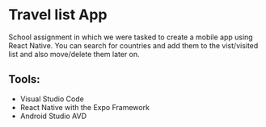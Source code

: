 # Travel list App
School assignment in which we were tasked to create a mobile app using React Native. 
You can search for countries and add them to the vist/visited list and also move/delete them later on.

## Tools:
* Visual Studio Code
* React Native with the Expo Framework
* Android Studio AVD
